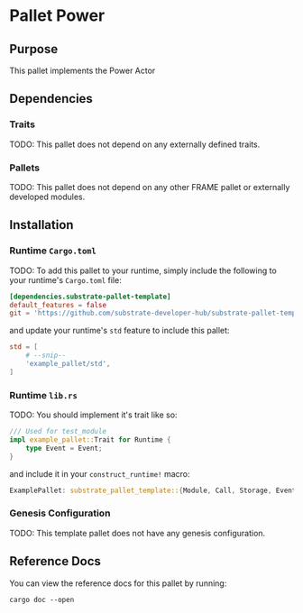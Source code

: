 # Pallet Power 

## Purpose

This pallet implements the Power Actor

## Dependencies

### Traits

TODO: This pallet does not depend on any externally defined traits.

### Pallets

TODO: This pallet does not depend on any other FRAME pallet or externally developed modules.

## Installation

### Runtime `Cargo.toml`

TODO: To add this pallet to your runtime, simply include the following to your runtime's `Cargo.toml` file:

```TOML
[dependencies.substrate-pallet-template]
default_features = false
git = 'https://github.com/substrate-developer-hub/substrate-pallet-template.git'
```

and update your runtime's `std` feature to include this pallet:

```TOML
std = [
    # --snip--
    'example_pallet/std',
]
```

### Runtime `lib.rs`

TODO: You should implement it's trait like so:

```rust
/// Used for test_module
impl example_pallet::Trait for Runtime {
	type Event = Event;
}
```

and include it in your `construct_runtime!` macro:

```rust
ExamplePallet: substrate_pallet_template::{Module, Call, Storage, Event<T>},
```

### Genesis Configuration

TODO: This template pallet does not have any genesis configuration.

## Reference Docs

You can view the reference docs for this pallet by running:

```
cargo doc --open
```

